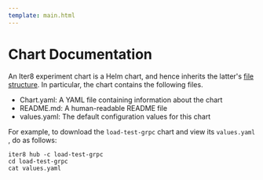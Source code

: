 ```yaml
---
template: main.html
---
```


# Chart Documentation

An Iter8 experiment chart is a Helm chart, and hence inherits the latter's [file structure](https://helm.sh/docs/topics/charts/#the-chart-file-structure). In particular, the chart contains the following files.

* Chart.yaml: A YAML file containing information about the chart
* README.md: A human-readable README file
* values.yaml: The default configuration values for this chart

For example, to download the `load-test-grpc` chart and view its `values.yaml` , do as follows:

```shell
iter8 hub -c load-test-grpc
cd load-test-grpc
cat values.yaml
```

